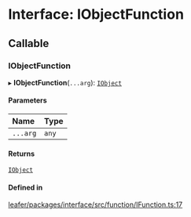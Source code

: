 # Interface: IObjectFunction

## Callable

### IObjectFunction

▸ **IObjectFunction**(`...arg`): [`IObject`](IObject.md)

#### Parameters

| Name | Type |
| :------ | :------ |
| `...arg` | `any` |

#### Returns

[`IObject`](IObject.md)

#### Defined in

[leafer/packages/interface/src/function/IFunction.ts:17](https://github.com/leaferjs/leafer/blob/8d161c2/packages/interface/src/function/IFunction.ts#L17)
